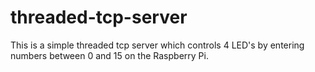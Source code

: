 # threaded-tcp-server

This is a simple threaded tcp server which controls 4 
LED's by entering numbers between 0 and 15 on the Raspberry Pi.
